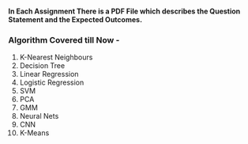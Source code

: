 
#### In Each Assignment There is a PDF File which describes the Question Statement and the Expected Outcomes.

### Algorithm Covered till Now - 
1) K-Nearest Neighbours
2) Decision Tree
3) Linear Regression
4) Logistic Regression
5) SVM
6) PCA
7) GMM
8) Neural Nets
9) CNN
10) K-Means

